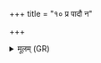 +++
title = "१० प्र पादौ न"

+++
<details><summary>मूलम् (GR)</summary>

प्र पादौ न यथायति  
प्र हस्तौ न यथाशिषत् ।  
यो मलिम्लर् उपायति  
स संपिष्टो अपायति ।  
अपायति स्व् अपायति  
शुष्के स्थाणाव् अपायत ॥
</details>